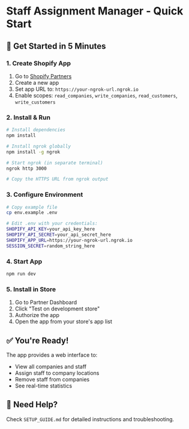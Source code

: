 # Staff Assignment Manager - Quick Start

## 🚀 Get Started in 5 Minutes

### 1. Create Shopify App
1. Go to [Shopify Partners](https://partners.shopify.com/)
2. Create a new app
3. Set app URL to: `https://your-ngrok-url.ngrok.io`
4. Enable scopes: `read_companies`, `write_companies`, `read_customers`, `write_customers`

### 2. Install & Run
```bash
# Install dependencies
npm install

# Install ngrok globally
npm install -g ngrok

# Start ngrok (in separate terminal)
ngrok http 3000

# Copy the HTTPS URL from ngrok output
```

### 3. Configure Environment
```bash
# Copy example file
cp env.example .env

# Edit .env with your credentials:
SHOPIFY_API_KEY=your_api_key_here
SHOPIFY_API_SECRET=your_api_secret_here
SHOPIFY_APP_URL=https://your-ngrok-url.ngrok.io
SESSION_SECRET=random_string_here
```

### 4. Start App
```bash
npm run dev
```

### 5. Install in Store
1. Go to Partner Dashboard
2. Click "Test on development store"
3. Authorize the app
4. Open the app from your store's app list

## ✅ You're Ready!

The app provides a web interface to:
- View all companies and staff
- Assign staff to company locations
- Remove staff from companies
- See real-time statistics

## 🔧 Need Help?

Check `SETUP_GUIDE.md` for detailed instructions and troubleshooting.